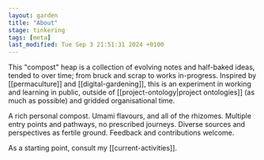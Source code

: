 ```yaml
---  
layout: garden
title: "About"
stage: tinkering
tags: [meta]
last_modified: Tue Sep 3 21:51:31 2024 +0100
---
```


This "compost" heap is a collection of evolving notes and half-baked ideas, tended to over time; from bruck and scrap to works in-progress. Inspired by [[permaculture]] and [[digital-gardening]], this is an experiment in working and learning in public, outside of [[project-ontology|project ontologies]] (as much as possible) and gridded organisational time.

A rich personal compost. Umami flavours, and all of the rhizomes. Multiple entry points and pathways, no prescribed journeys. Diverse sources and perspectives as fertile ground. Feedback and contributions welcome.

As a starting point, consult my [[current-activities]].